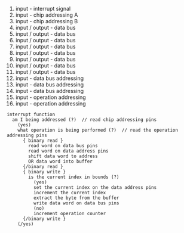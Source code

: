 1. input - interrupt signal
2. input - chip addressing A
3. input - chip addressing B
4. input / output - data bus
5. input / output - data bus
6. input / output - data bus
7. input / output - data bus
8. input / output - data bus
9. input / output - data bus
10. input / output - data bus
11. input / output - data bus
12. input - data bus addressing
13. input - data bus addressing
14. input - data bus addressing
15. input - operation addressing
16. input - operation addressing

```
interrupt function
  am I being addressed (?)  // read chip addressing pins
    (yes)
    what operation is being performed (?)  // read the operation addressing pins
      { binary read }
        read word on data bus pins
        read word on data address pins
        shift data word to address
        OR data word into buffer
      {/binary read }
      { binary write }
        is the current index in bounds (?)
          (yes)
          set the current index on the data address pins
          increment the current index
          extract the byte from the buffer
          write data word on data bus pins
          (no)
          increment operation counter
      {/binary write }
    (/yes)
```
